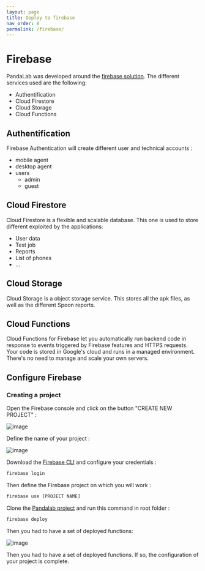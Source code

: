 ```yaml
---
layout: page
title: Deploy to firebase
nav_order: 8
permalink: /firebase/
---
```

# Firebase

PandaLab was developed around the [firebase solution](https://firebase.google.com/). The different services used are the following: 
* Authentification
* Cloud Firestore
* Cloud Storage
* Cloud Functions

## Authentification

Firebase Authentication will create different user and technical accounts : 
* mobile agent
* desktop agent
* users
    * admin
    * guest

## Cloud Firestore

Cloud Firestore is a flexible and scalable database. This one is used to store different exploited by the applications:
* User data
* Test job
* Reports
* List of phones
* ...

## Cloud Storage

Cloud Storage is a object storage service. This stores all the apk files, as well as the different Spoon reports.

## Cloud Functions

Cloud Functions for Firebase let you automatically run backend code in response to events triggered by Firebase features and HTTPS requests. Your code is stored in Google's cloud and runs in a managed environment. There's no need to manage and scale your own servers.

## Configure Firebase

### Creating a project

Open the Firebase console and click on the button "CREATE NEW PROJECT" : 

![image](/assets/firebase-create-new-project.png)

Define the name of your project :

![image](/assets/firebase-create-new-project-name.png)

Download the [Firebase CLI](https://firebase.google.com/docs/cli) and configure your credentials : 

```bash
firebase login
```

Then define the Firebase project on which you will work :

```bash
firebase use [PROJECT NAME]
```

Clone the [Pandalab project](https://github.com/MobileTribe/panda-lab) and run this command in root folder : 
```bash
firebase deploy
```


Then you had to have a set of deployed functions: 

![image](/assets/firebase-functions.png)

Then you had to have a set of deployed functions. If so, the configuration of your project is complete.